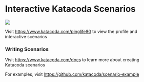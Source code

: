 # Interactive Katacoda Scenarios

[![](http://shields.katacoda.com/katacoda/pinglife80/count.svg)](https://www.katacoda.com/pinglife80 "Get your profile on Katacoda.com")

Visit https://www.katacoda.com/pinglife80 to view the profile and interactive scenarios

### Writing Scenarios
Visit https://www.katacoda.com/docs to learn more about creating Katacoda scenarios

For examples, visit https://github.com/katacoda/scenario-example

